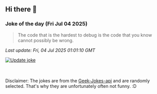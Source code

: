 ## Hi there 👋

### Joke of the day (Fri Jul 04 2025)
<!-- joke -->
>The code that is the hardest to debug is the code that you know cannot possibly be wrong.
<!-- /joke -->

*Last update: Fri, 04 Jul 2025 01:01:10 GMT*

[![Update joke](https://github.com/nclskfm/nclskfm/actions/workflows/joke.yml/badge.svg)](https://github.com/nclskfm/nclskfm/actions/workflows/joke.yml)

<br><br>
Disclaimer: The jokes are from the [Geek-Jokes-api](https://github.com/sameerkumar18/geek-joke-api) and are randomly selected. That's why they are unfortunately often not funny. :D
